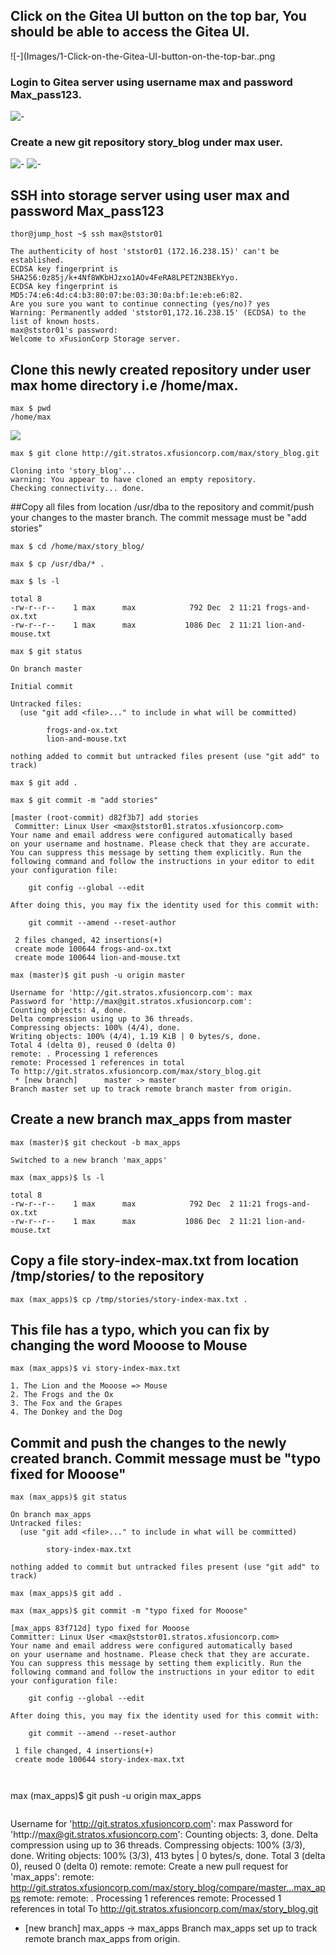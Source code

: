 ## Click on the Gitea UI button on the top bar, You should be able to access the Gitea UI.
![-](Images/1-Click-on-the-Gitea-UI-button-on-the-top-bar..png

### Login to Gitea server using username max and password Max_pass123.
![-](Images/2-Login-to-Gitea-server-using-username-max-and-password-.png)

### Create a new git repository story_blog under max user.
![-](Images/3-Create-a-new-git-repository-story_blog-under-max-user1.png)
![-](Images/4-Create-a-new-git-repository-story_blog-under-max-user2.png)




##  SSH into storage server using user max and password Max_pass123
```
thor@jump_host ~$ ssh max@ststor01
```
```
The authenticity of host 'ststor01 (172.16.238.15)' can't be established.
ECDSA key fingerprint is SHA256:0z85j/k+4Nf8WKbHJzxo1AOv4FeRA8LPET2N3BEkYyo.
ECDSA key fingerprint is MD5:74:e6:4d:c4:b3:80:07:be:03:30:0a:bf:1e:eb:e6:82.
Are you sure you want to continue connecting (yes/no)? yes
Warning: Permanently added 'ststor01,172.16.238.15' (ECDSA) to the list of known hosts.
max@ststor01's password: 
Welcome to xFusionCorp Storage server.
```

## Clone this newly created repository under user max home directory i.e /home/max.
```
max $ pwd
/home/max
```
![](Images/5-Clone-this-newly-created-repository-under-user-max-home-directory.png)
```
max $ git clone http://git.stratos.xfusioncorp.com/max/story_blog.git
```
```
Cloning into 'story_blog'...
warning: You appear to have cloned an empty repository.
Checking connectivity... done.
```

##Copy all files from location /usr/dba to the repository and commit/push your changes to the master branch. The commit message must be "add stories"
```
max $ cd /home/max/story_blog/
```
```
max $ cp /usr/dba/* .
```
```
max $ ls -l
```
```
total 8
-rw-r--r--    1 max      max            792 Dec  2 11:21 frogs-and-ox.txt
-rw-r--r--    1 max      max           1086 Dec  2 11:21 lion-and-mouse.txt
```

```
max $ git status
```
```
On branch master

Initial commit

Untracked files:
  (use "git add <file>..." to include in what will be committed)

        frogs-and-ox.txt
        lion-and-mouse.txt

nothing added to commit but untracked files present (use "git add" to track)
```
```
max $ git add .
```
```
max $ git commit -m "add stories"
```
```
[master (root-commit) d82f3b7] add stories
 Committer: Linux User <max@ststor01.stratos.xfusioncorp.com>
Your name and email address were configured automatically based
on your username and hostname. Please check that they are accurate.
You can suppress this message by setting them explicitly. Run the
following command and follow the instructions in your editor to edit
your configuration file:

    git config --global --edit

After doing this, you may fix the identity used for this commit with:

    git commit --amend --reset-author

 2 files changed, 42 insertions(+)
 create mode 100644 frogs-and-ox.txt
 create mode 100644 lion-and-mouse.txt
```
``` 
max (master)$ git push -u origin master
```
```
Username for 'http://git.stratos.xfusioncorp.com': max
Password for 'http://max@git.stratos.xfusioncorp.com': 
Counting objects: 4, done.
Delta compression using up to 36 threads.
Compressing objects: 100% (4/4), done.
Writing objects: 100% (4/4), 1.19 KiB | 0 bytes/s, done.
Total 4 (delta 0), reused 0 (delta 0)
remote: . Processing 1 references
remote: Processed 1 references in total
To http://git.stratos.xfusioncorp.com/max/story_blog.git
 * [new branch]      master -> master
Branch master set up to track remote branch master from origin.
```
## Create a new branch max_apps from master

```
max (master)$ git checkout -b max_apps
```
```
Switched to a new branch 'max_apps'
```
```
max (max_apps)$ ls -l
```
```
total 8
-rw-r--r--    1 max      max            792 Dec  2 11:21 frogs-and-ox.txt
-rw-r--r--    1 max      max           1086 Dec  2 11:21 lion-and-mouse.txt
```
## Copy a file story-index-max.txt from location /tmp/stories/ to the repository
```
max (max_apps)$ cp /tmp/stories/story-index-max.txt .
```
## This file has a typo, which you can fix by changing the word Mooose to Mouse
```
max (max_apps)$ vi story-index-max.txt 
```
```
1. The Lion and the Mooose => Mouse
2. The Frogs and the Ox
3. The Fox and the Grapes
4. The Donkey and the Dog
```
## Commit and push the changes to the newly created branch. Commit message must be "typo fixed for Mooose"
```
max (max_apps)$ git status

```
```
On branch max_apps
Untracked files:
  (use "git add <file>..." to include in what will be committed)

        story-index-max.txt

nothing added to commit but untracked files present (use "git add" to track)
```
```
max (max_apps)$ git add .
```
```
max (max_apps)$ git commit -m "typo fixed for Mooose"
```
```
[max_apps 83f712d] typo fixed for Mooose
Committer: Linux User <max@ststor01.stratos.xfusioncorp.com>
Your name and email address were configured automatically based
on your username and hostname. Please check that they are accurate.
You can suppress this message by setting them explicitly. Run the
following command and follow the instructions in your editor to edit
your configuration file:

    git config --global --edit

After doing this, you may fix the identity used for this commit with:

    git commit --amend --reset-author

 1 file changed, 4 insertions(+)
 create mode 100644 story-index-max.txt
 
 
``` 
 max (max_apps)$ git push -u origin max_apps
```
```
Username for 'http://git.stratos.xfusioncorp.com': max
Password for 'http://max@git.stratos.xfusioncorp.com': 
Counting objects: 3, done.
Delta compression using up to 36 threads.
Compressing objects: 100% (3/3), done.
Writing objects: 100% (3/3), 413 bytes | 0 bytes/s, done.
Total 3 (delta 0), reused 0 (delta 0)
remote: 
remote: Create a new pull request for 'max_apps':
remote:   http://git.stratos.xfusioncorp.com/max/story_blog/compare/master...max_apps
remote: 
remote: . Processing 1 references
remote: Processed 1 references in total
To http://git.stratos.xfusioncorp.com/max/story_blog.git
 * [new branch]      max_apps -> max_apps
Branch max_apps set up to track remote branch max_apps from origin. 
``` 
 
